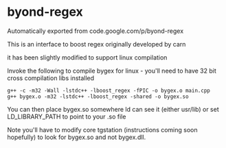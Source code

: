 # byond-regex
Automatically exported from code.google.com/p/byond-regex

This is an interface to boost regex originally developed by carn

it has been slightly modified to support linux compilation

Invoke the following to compile bygex for linux - you'll need to have 32 bit cross compilation libs installed

    g++ -c -m32 -Wall -lstdc++ -lboost_regex -fPIC -o bygex.o main.cpp
    g++ bygex.o -m32 -lstdc++ -lboost_regex -shared -o bygex.so

You can then place bygex.so somewhere ld can see it (either usr/lib) or set LD_LIBRARY_PATH to point to your .so file

Note you'll have to modify core tgstation (instructions coming soon hopefully) to look for bygex.so and not bygex.dll.
